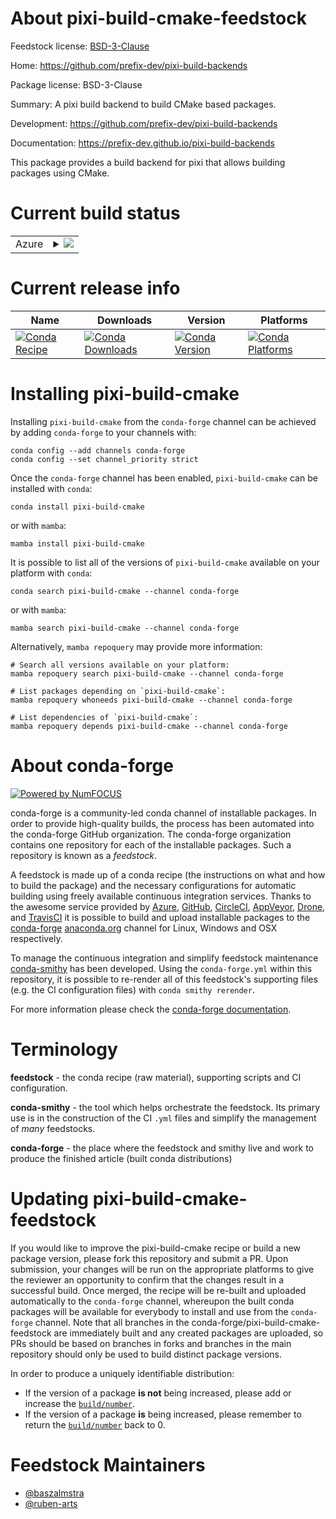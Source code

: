 About pixi-build-cmake-feedstock
================================

Feedstock license: [BSD-3-Clause](https://github.com/conda-forge/pixi-build-cmake-feedstock/blob/main/LICENSE.txt)

Home: https://github.com/prefix-dev/pixi-build-backends

Package license: BSD-3-Clause

Summary: A pixi build backend to build CMake based packages.

Development: https://github.com/prefix-dev/pixi-build-backends

Documentation: https://prefix-dev.github.io/pixi-build-backends

This package provides a build backend for pixi that allows building packages using CMake.

Current build status
====================


<table>
    
  <tr>
    <td>Azure</td>
    <td>
      <details>
        <summary>
          <a href="https://dev.azure.com/conda-forge/feedstock-builds/_build/latest?definitionId=26243&branchName=main">
            <img src="https://dev.azure.com/conda-forge/feedstock-builds/_apis/build/status/pixi-build-cmake-feedstock?branchName=main">
          </a>
        </summary>
        <table>
          <thead><tr><th>Variant</th><th>Status</th></tr></thead>
          <tbody><tr>
              <td>linux_64</td>
              <td>
                <a href="https://dev.azure.com/conda-forge/feedstock-builds/_build/latest?definitionId=26243&branchName=main">
                  <img src="https://dev.azure.com/conda-forge/feedstock-builds/_apis/build/status/pixi-build-cmake-feedstock?branchName=main&jobName=linux&configuration=linux%20linux_64_" alt="variant">
                </a>
              </td>
            </tr><tr>
              <td>linux_aarch64</td>
              <td>
                <a href="https://dev.azure.com/conda-forge/feedstock-builds/_build/latest?definitionId=26243&branchName=main">
                  <img src="https://dev.azure.com/conda-forge/feedstock-builds/_apis/build/status/pixi-build-cmake-feedstock?branchName=main&jobName=linux&configuration=linux%20linux_aarch64_" alt="variant">
                </a>
              </td>
            </tr><tr>
              <td>linux_ppc64le</td>
              <td>
                <a href="https://dev.azure.com/conda-forge/feedstock-builds/_build/latest?definitionId=26243&branchName=main">
                  <img src="https://dev.azure.com/conda-forge/feedstock-builds/_apis/build/status/pixi-build-cmake-feedstock?branchName=main&jobName=linux&configuration=linux%20linux_ppc64le_" alt="variant">
                </a>
              </td>
            </tr><tr>
              <td>osx_64</td>
              <td>
                <a href="https://dev.azure.com/conda-forge/feedstock-builds/_build/latest?definitionId=26243&branchName=main">
                  <img src="https://dev.azure.com/conda-forge/feedstock-builds/_apis/build/status/pixi-build-cmake-feedstock?branchName=main&jobName=osx&configuration=osx%20osx_64_" alt="variant">
                </a>
              </td>
            </tr><tr>
              <td>osx_arm64</td>
              <td>
                <a href="https://dev.azure.com/conda-forge/feedstock-builds/_build/latest?definitionId=26243&branchName=main">
                  <img src="https://dev.azure.com/conda-forge/feedstock-builds/_apis/build/status/pixi-build-cmake-feedstock?branchName=main&jobName=osx&configuration=osx%20osx_arm64_" alt="variant">
                </a>
              </td>
            </tr><tr>
              <td>win_64</td>
              <td>
                <a href="https://dev.azure.com/conda-forge/feedstock-builds/_build/latest?definitionId=26243&branchName=main">
                  <img src="https://dev.azure.com/conda-forge/feedstock-builds/_apis/build/status/pixi-build-cmake-feedstock?branchName=main&jobName=win&configuration=win%20win_64_" alt="variant">
                </a>
              </td>
            </tr>
          </tbody>
        </table>
      </details>
    </td>
  </tr>
</table>

Current release info
====================

| Name | Downloads | Version | Platforms |
| --- | --- | --- | --- |
| [![Conda Recipe](https://img.shields.io/badge/recipe-pixi--build--cmake-green.svg)](https://anaconda.org/conda-forge/pixi-build-cmake) | [![Conda Downloads](https://img.shields.io/conda/dn/conda-forge/pixi-build-cmake.svg)](https://anaconda.org/conda-forge/pixi-build-cmake) | [![Conda Version](https://img.shields.io/conda/vn/conda-forge/pixi-build-cmake.svg)](https://anaconda.org/conda-forge/pixi-build-cmake) | [![Conda Platforms](https://img.shields.io/conda/pn/conda-forge/pixi-build-cmake.svg)](https://anaconda.org/conda-forge/pixi-build-cmake) |

Installing pixi-build-cmake
===========================

Installing `pixi-build-cmake` from the `conda-forge` channel can be achieved by adding `conda-forge` to your channels with:

```
conda config --add channels conda-forge
conda config --set channel_priority strict
```

Once the `conda-forge` channel has been enabled, `pixi-build-cmake` can be installed with `conda`:

```
conda install pixi-build-cmake
```

or with `mamba`:

```
mamba install pixi-build-cmake
```

It is possible to list all of the versions of `pixi-build-cmake` available on your platform with `conda`:

```
conda search pixi-build-cmake --channel conda-forge
```

or with `mamba`:

```
mamba search pixi-build-cmake --channel conda-forge
```

Alternatively, `mamba repoquery` may provide more information:

```
# Search all versions available on your platform:
mamba repoquery search pixi-build-cmake --channel conda-forge

# List packages depending on `pixi-build-cmake`:
mamba repoquery whoneeds pixi-build-cmake --channel conda-forge

# List dependencies of `pixi-build-cmake`:
mamba repoquery depends pixi-build-cmake --channel conda-forge
```


About conda-forge
=================

[![Powered by
NumFOCUS](https://img.shields.io/badge/powered%20by-NumFOCUS-orange.svg?style=flat&colorA=E1523D&colorB=007D8A)](https://numfocus.org)

conda-forge is a community-led conda channel of installable packages.
In order to provide high-quality builds, the process has been automated into the
conda-forge GitHub organization. The conda-forge organization contains one repository
for each of the installable packages. Such a repository is known as a *feedstock*.

A feedstock is made up of a conda recipe (the instructions on what and how to build
the package) and the necessary configurations for automatic building using freely
available continuous integration services. Thanks to the awesome service provided by
[Azure](https://azure.microsoft.com/en-us/services/devops/), [GitHub](https://github.com/),
[CircleCI](https://circleci.com/), [AppVeyor](https://www.appveyor.com/),
[Drone](https://cloud.drone.io/welcome), and [TravisCI](https://travis-ci.com/)
it is possible to build and upload installable packages to the
[conda-forge](https://anaconda.org/conda-forge) [anaconda.org](https://anaconda.org/)
channel for Linux, Windows and OSX respectively.

To manage the continuous integration and simplify feedstock maintenance
[conda-smithy](https://github.com/conda-forge/conda-smithy) has been developed.
Using the ``conda-forge.yml`` within this repository, it is possible to re-render all of
this feedstock's supporting files (e.g. the CI configuration files) with ``conda smithy rerender``.

For more information please check the [conda-forge documentation](https://conda-forge.org/docs/).

Terminology
===========

**feedstock** - the conda recipe (raw material), supporting scripts and CI configuration.

**conda-smithy** - the tool which helps orchestrate the feedstock.
                   Its primary use is in the construction of the CI ``.yml`` files
                   and simplify the management of *many* feedstocks.

**conda-forge** - the place where the feedstock and smithy live and work to
                  produce the finished article (built conda distributions)


Updating pixi-build-cmake-feedstock
===================================

If you would like to improve the pixi-build-cmake recipe or build a new
package version, please fork this repository and submit a PR. Upon submission,
your changes will be run on the appropriate platforms to give the reviewer an
opportunity to confirm that the changes result in a successful build. Once
merged, the recipe will be re-built and uploaded automatically to the
`conda-forge` channel, whereupon the built conda packages will be available for
everybody to install and use from the `conda-forge` channel.
Note that all branches in the conda-forge/pixi-build-cmake-feedstock are
immediately built and any created packages are uploaded, so PRs should be based
on branches in forks and branches in the main repository should only be used to
build distinct package versions.

In order to produce a uniquely identifiable distribution:
 * If the version of a package **is not** being increased, please add or increase
   the [``build/number``](https://docs.conda.io/projects/conda-build/en/latest/resources/define-metadata.html#build-number-and-string).
 * If the version of a package **is** being increased, please remember to return
   the [``build/number``](https://docs.conda.io/projects/conda-build/en/latest/resources/define-metadata.html#build-number-and-string)
   back to 0.

Feedstock Maintainers
=====================

* [@baszalmstra](https://github.com/baszalmstra/)
* [@ruben-arts](https://github.com/ruben-arts/)


<!-- dummy commit to enable rerendering -->

